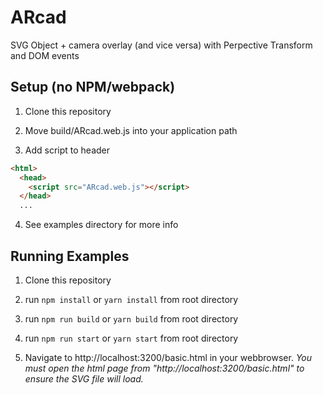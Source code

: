 # ARcad
SVG Object + camera overlay (and vice versa) with Perpective Transform and DOM events


## Setup (no NPM/webpack)

1. Clone this repository

2. Move build/ARcad.web.js into your application path

3. Add script to header
```html
<html>
  <head>
    <script src="ARcad.web.js"></script>
  </head>
  ...
```

4. See examples directory for more info

## Running Examples

1. Clone this repository

2. run ```npm install``` or ```yarn install``` from root directory

3. run ```npm run build``` or ```yarn build``` from root directory

4. run ```npm run start``` or ```yarn start``` from root directory

5. Navigate to http://localhost:3200/basic.html in your webbrowser. *You must open the html page from "http://localhost:3200/basic.html" to ensure the SVG file will load.*
